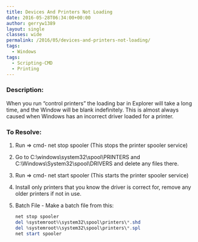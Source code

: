 ```yaml
---
title: Devices And Printers Not Loading
date: 2016-05-28T06:34:00+00:00
author: gerryw1389
layout: single
classes: wide
permalink: /2016/05/devices-and-printers-not-loading/
tags:
  - Windows
tags:
  - Scripting-CMD
  - Printing
---
```

<!--more-->

### Description:

When you run &#8220;control printers&#8221; the loading bar in Explorer will take a long time, and the Window will be blank indefinitely. This is almost always caused when Windows has an incorrect driver loaded for a printer.

### To Resolve:

1. Run => cmd- net stop spooler (This stops the printer spooler service)

2. Go to C:\windows\system32\spool\PRINTERS and C:\Windows\System32\spool\DRIVERS and delete any files there.

3. Run => cmd- net start spooler (This starts the printer spooler service)

4. Install only printers that you know the driver is correct for, remove any older printers if not in use.

5. Batch File - Make a batch file from this:

   ```powershell
   net stop spooler
   del %systemroot%\system32\spool\printers\*.shd
   del %systemroot%\system32\spool\printers\*.spl
   net start spooler
   ```